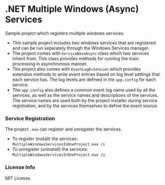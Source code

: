 # .NET Multiple Windows (Async) Services

Sample project which registers multiple windows services.

- This sample project includes two windows services that are registered and can be run separately through the Windows Services manager.
- The project comes with `ServiceBaseAsync` class which two services inherit from. This class provides methods for running the main processing in asynchronous manner. 
- The project also comes with `EventLogExtension` which provides extension methods to write event entries based on log level settings that each service has. The log levels are defined in the `app.config` for each service.
- The `app.config` also defines a common event log name used by all the services, as well as the service names and descriptions of the services. 
The service names are used both by the project installer during service registration, and by the services themselves to define the event source.


### Service Registration

The project `.exe` can register and unregister the services.

- To register (install) the services:
   `MultipleWindowsServicesInOneProject.exe /i`
- To unregister (uninstall) the services:
   `MultipleWindowsServicesInOneProject.exe /u`


### License Info

MIT License.

